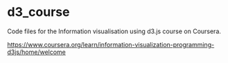 # d3_course

Code files for the Information visualisation using d3.js course on Coursera.

https://www.coursera.org/learn/information-visualization-programming-d3js/home/welcome

